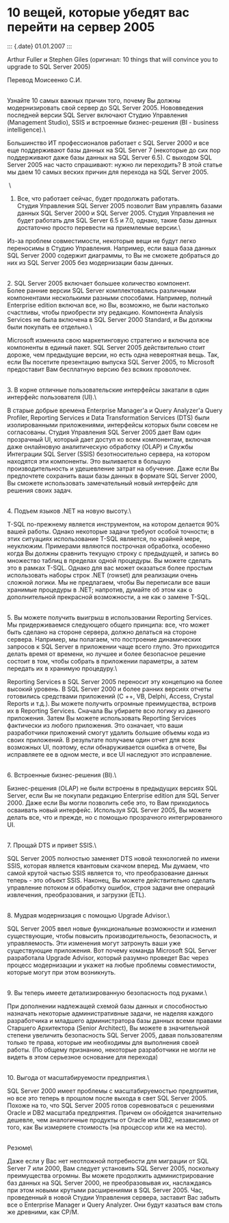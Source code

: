 10 вещей, которые убедят вас перейти на сервер 2005
===================================================

::: {.date}
01.01.2007
:::

Arthur Fuller и Stephen Giles (оригинал: 10 things that will convince
you to upgrade to SQL Server 2005)

Перевод Моисеенко С.И.

 \
Узнайте 10 самых важных причин того, почему Вы должны модернизировать
свой сервер до SQL Server 2005. Нововведения последней версии SQL Server
включают Студию Управления (Management Studio), SSIS и встроенные
бизнес-решения (BI - business intelligence).\

Большинство ИТ профессионалов работает с SQL Server 2000 и все еще
поддерживают базы данных на SQL Server 7 (некоторые до сих пор
поддерживают даже базы данных на SQL Server 6.5). С выходом SQL Server
2005 нас часто спрашивают: нужно ли переходить? В этой статье мы даем 10
самых веских причин для перехода на SQL Server 2005.

 \
1. Все, что работает сейчас, будет продолжать работать.\
Студия Управления SQL Server 2005 позволит Вам управлять базами данных
SQL Server 2000 и SQL Server 2005. Студия Управления не будет работать
для SQL Server 6.5 и 7.0, однако, такие базы данных достаточно просто
перевести на приемлемые версии.\

Из-за проблем совместимости, некоторые вещи не будут легко переносимы в
Студию Управления. Например, если ваша база данных SQL Server 2000
содержит диаграммы, то Вы не сможете добраться до них из SQL Server 2005
без модернизации базы данных.

 \
2. SQL Server 2005 включает большее количество компонент.\
Более ранние версии SQL Server комплектовались различными компонентами
несколькими разными способами. Например, полный Enterprise edition
включал все, но Вы, возможно, не были настолько счастливы, чтобы
приобрести эту редакцию. Компонента Analysis Services не была включена в
SQL Server 2000 Standard, и Вы должны были покупать ее отдельно.\

Microsoft изменила свою маркетинговую стратегию и включила все
компоненты в единый пакет. SQL Server 2005 действительно стоит дороже,
чем предыдущие версии, но есть одна невероятная вещь. Так, если Вы
посетите презентацию выпуска SQL Server 2005, то Microsoft предоставит
Вам бесплатную версию без всяких проволочек.

 \
3. В корне отличные пользовательские интерфейсы закатали в один
интерфейс пользователя (UI).\

В старые добрые времена Enterprise Manager\'а и Query Analyzer\'а Query
Profiler, Reporting Services и Data Transformation Services (DTS) были
изолированными приложениями, интерфейсы которых были совсем не
согласованы. Студия Управления SQL Server 2005 дает Вам один прозрачный
UI, который дает доступ ко всем компонентам, включая даже онлайновую
аналитическую обработку (OLAP) и Службы Интеграции SQL Server (SSIS)
безотносительно сервера, на котором находятся эти компоненты. Это
выливается в большую производительность и удешевление затрат на
обучение. Даже если Вы предпочтете сохранить ваши базы данных в формате
SQL Server 2000, Вы сможете использовать замечательный новый интерфейс
для решения своих задач.

 \
4. Подъем языков .NET на новую высоту.\

T-SQL по-прежнему является инструментом, на котором делается 90% вашей
работы. Однако некоторые задачи требуют особой точности; в этих
ситуациях использование T-SQL является, по крайней мере, неуклюжим.
Примерами являются построчная обработка, особенно когда Вы должны
сравнить текущую строку с предыдущей, и запись во множество таблиц в
пределах одной процедуры. Вы можете сделать это в рамках T-SQL. Однако
для вас может оказаться более простым использовать наборы строк .NET
(rowset) для реализации очень сложной логики. Мы не предлагаем, чтобы Вы
переписали все ваши хранимые процедуры в .NET; напротив, думайте об этом
как о дополнительной прекрасной возможности, а не как о замене T-SQL.

 \
5. Вы можете получить выигрыш в использовании Reporting Services.\
Мы придерживаемся следующего общего принципа: все, что может быть
сделано на стороне сервера, должно делаться на стороне сервера.
Например, мы полагаем, что построение динамических запросов к SQL Server
в приложении чаще всего глупо. Это приходится делать время от времени,
но лучшее и более безопасное решение состоит в том, чтобы собрать в
приложении параметры, а затем передать их в хранимую процедуру.\

Reporting Services в SQL Server 2005 переносит эту концепцию на более
высокий уровень. В SQL Server 2000 и более ранних версиях отчеты
готовились средствами приложений (C ++, VB, Delphi, Access, Crystal
Reports и т.д.). Вы можете получить огромные преимущества, встроив их в
Reporting Services. Сначала Вы убираете всю логику из данного
приложения. Затем Вы можете использовать Reporting Services фактически
из любого приложения. Это означает, что ваши разработчики приложений
смогут удалить большие объемы кода из своих приложений. В результате
получаем один отчет для всех возможных UI, поэтому, если обнаруживается
ошибка в отчете, Вы исправляете ее в одном месте, и все UI наследуют это
исправление.

 \
6. Встроенные бизнес-решения (BI).\

Бизнес-решения (OLAP) не были встроены в предыдущих версиях SQL Server,
если Вы не покупали редакцию Enterprise edition для SQL Server 2000.
Даже если Вы могли позволить себе это, то Вам приходилось осваивать
новый интерфейс. Используя SQL Server 2005, Вы можете делать все, что и
прежде, но с помощью прозрачного интегрированного UI.

 \
7. Прощай DTS и привет SSIS.\

SQL Server 2005 полностью заменяет DTS новой технологией по имени SSIS,
которая является квантовым скачком вперед. Мы думаем, что самой крутой
частью SSIS является то, что преобразование данных теперь - это объект
SSIS. Наконец, Вы можете действительно сделать управление потоком и
обработку ошибок, строя задачи вне операций извлечения, преобразования,
и загрузки (ETL).

 \
8. Мудрая модернизация с помощью Upgrade Advisor.\

SQL Server 2005 ввел новые функциональные возможности и изменил
существующие, чтобы повысить производительность, безопасность, и
управляемость. Эти изменения могут затронуть ваши уже существующие
приложения. Вот почему команда Microsoft SQL Server разработала Upgrade
Advisor, который разумно проведет Вас через процесс модернизации и
укажет на любые проблемы совместимости, которые могут при этом
возникнуть.

 \
9. Вы теперь имеете детализированную безопасность под руками.\

При дополнении надлежащей схемой базы данных и способностью назначать
некоторые административные задачи, не наделяя каждого разработчика и
младшего администратора базы данных всеми правами Старшего Архитектора
(Senior Architect), Вы можете в значительной степени увеличить
безопасность SQL Server 2005, давая пользователям только те права,
которые им необходимы для выполнения своей работы. (По общему признанию,
некоторые разработчики не могли не видеть в этом серьезное основание для
перехода)

 \
10. Выгода от масштабируемости предприятия.\

SQL Server 2000 имеет проблемы с масштабируемостью предприятия, но все
это теперь в прошлом после выхода в свет SQL Server 2005. Похоже на то,
что SQL Server 2005 готов соревноваться с решениями Oracle и DB2
масштаба предприятия. Причем он обойдется значительно дешевле, чем
аналогичные продукты от Oracle или DB2, независимо от того, как Вы
измеряете стоимость (на процессор или же на место).

 \
Резюме\

Даже если у Вас нет неотложной потребности для миграции от SQL Server 7
или 2000, Вам следует установить SQL Server 2005, поскольку преимущества
огромны. Вы можете продолжить администрирование баз данных на SQL Server
2000, не преобразовывая их, наслаждаясь при этом новыми крутыми
расширениями в SQL Server 2005. Час, проведенный в новой Студии
Управления сервера, заставит Вас забыть все о Enterprise Manager и Query
Analyzer. Они будут казаться вам столь же древними, как CP/М.
